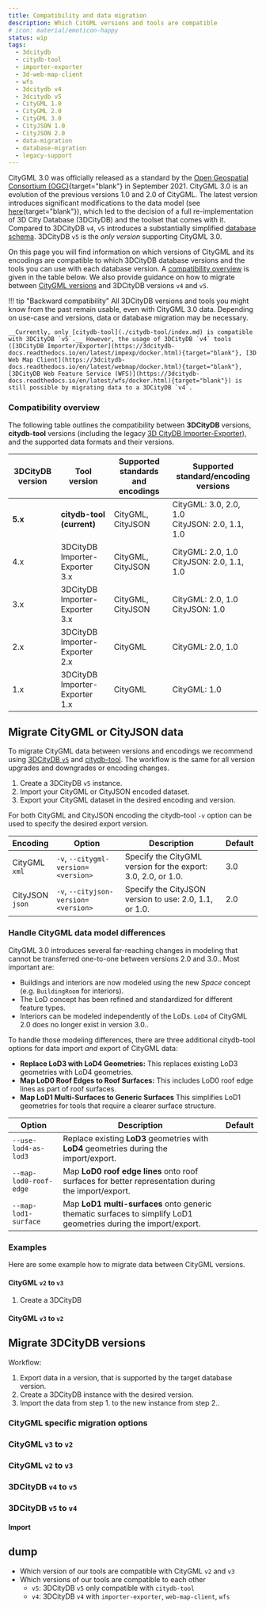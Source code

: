 ```yaml
---
title: Compatibility and data migration
description: Which CitGML versions and tools are compatible
# icon: material/emoticon-happy
status: wip
tags:
  - 3dcitydb
  - citydb-tool
  - importer-exporter
  - 3d-web-map-client
  - wfs
  - 3dcitydb v4
  - 3dcitydb v5
  - CityGML 1.0
  - CityGML 2.0
  - CityGML 3.0
  - CityJSON 1.0
  - CityJSON 2.0
  - data-migration
  - database-migration
  - legacy-support
---
```


CityGML 3.0 was officially released as a standard by the [Open Geospatial Consortium (OGC)](https://www.ogc.org/de/publications/standard/citygml/){target="blank"} in September 2021. CityGML 3.0 is an evolution of the previous versions 1.0 and 2.0 of CityGML. The latest version introduces significant modifications to the data model (see [here](https://www.asg.ed.tum.de/en/gis/projects/citygml-30/){target="blank"}), which led to the decision of a full re-implementation of 3D City Database (3DCityDB) and the toolset that comes with it. Compared to 3DCityDB `v4`, `v5` introduces a substantially simplified [database schema](./3dcitydb/relational-db-schema.md). 3DCityDB `v5` is the _only version_ supporting CityGML 3.0.

On this page you will find information on which versions of CityGML and its encodings are compatible to which 3DCityDB database versions and the tools you can use with each database version. A [compatibility overview](#compatibility-overview) is given in the table below. We also provide guidance on how to migrate between [CityGML versions](#) and 3DCityDB versions `v4` and `v5`.

!!! tip "Backward compatibility"
    All 3DCityDB versions and tools you might know from the past remain usable, even with CityGML 3.0 data. Depending on use-case and versions, data or database migration may be necessary.

    __Currently, only [citydb-tool](./citydb-tool/index.md) is compatible with 3DCityDB `v5`.__ However, the usage of 3DCityDB `v4` tools ([3DCityDB Importer/Exporter](https://3dcitydb-docs.readthedocs.io/en/latest/impexp/docker.html){target="blank"}, [3D Web Map Client](https://3dcitydb-docs.readthedocs.io/en/latest/webmap/docker.html){target="blank"}, [3DCityDB Web Feature Service (WFS)](https://3dcitydb-docs.readthedocs.io/en/latest/wfs/docker.html){target="blank"}) is still possible by migrating data to a 3DCityDB `v4`.


### Compatibility overview

The following table outlines the compatibility between __3DCityDB__ versions, __citydb-tool__ versions (including the legacy [3D CityDB Importer-Exporter](https://3dcitydb-docs.readthedocs.io/en/latest/impexp/index.html)), and the supported data formats and their versions.

| 3DCityDB version     | Tool version                   | Supported standards and encodings  | Supported standard/encoding versions               |
|----------------------|--------------------------------|------------------------------------|----------------------------------------------------|
| __5.x__              | __citydb-tool (current)__      | CityGML, CityJSON                  | CityGML: 3.0, 2.0, 1.0</br>CityJSON: 2.0, 1.1, 1.0 |
| 4.x                  | 3DCityDB Importer-Exporter 3.x | CityGML, CityJSON                  | CityGML: 2.0, 1.0</br>CityJSON: 2.0, 1.1, 1.0      |
| 3.x                  | 3DCityDB Importer-Exporter 3.x | CityGML, CityJSON                  | CityGML: 2.0, 1.0</br>CityJSON: 1.0                |
| 2.x                  | 3DCityDB Importer-Exporter 2.x | CityGML                            | CityGML: 2.0, 1.0                                  |
| 1.x                  | 3DCityDB Importer-Exporter 1.x | CityGML                            | CityGML: 1.0                                       |

## Migrate CityGML or CityJSON data

To migrate CityGML data between versions and encodings we recommend using [3DCityDB `v5`](3dcitydb/index.md) and [citydb-tool](./citydb-tool/index.md).
The workflow is the same for all version upgrades and downgrades or encoding changes.

1. Create a 3DCityDB `v5` instance.
2. Import your CityGML or CityJSON encoded dataset.
3. Export your CityGML dataset in the desired encoding and version.

For both CityGML and CityJSON encoding the citydb-tool `-v` option can be used to specify the desired export version.

| Encoding            | Option                              | Description                                                     | Default |
|---------------------|-------------------------------------|-----------------------------------------------------------------|---------|
| CityGML</br>`xml`   | `-v`, `--citygml-version=<version>` | Specify the CityGML version for the export: 3.0, 2.0, or 1.0.   | 3.0     |
| CityJSON</br>`json` | `-v`, `--cityjson-version=<version>`| Specify the CityJSON version to use: 2.0, 1.1, or 1.0.          | 2.0     |

### Handle CityGML data model differences

CityGML 3.0 introduces several far-reaching changes in modeling that cannot be transferred one-to-one between versions 2.0 and 3.0.. Most important are:

- Buildings and interiors are now modeled using the new _Space_ concept (e.g. `BuildingRoom` for interiors).
- The LoD concept has been refined and standardized for different feature types.
- Interiors can be modeled independently of the LoDs. `LoD4` of CityGML 2.0 does no longer exist in version 3.0..

To handle those modeling differences, there are three additional citydb-tool options for data import _and_ export of CityGML data:

- __Replace LoD3 with LoD4 Geometries:__ This replaces existing LoD3 geometries with LoD4 geometries.
- __Map LoD0 Roof Edges to Roof Surfaces:__ This includes LoD0 roof edge lines as part of roof surfaces.
- __Map LoD1 Multi-Surfaces to Generic Surfaces__ This simplifies LoD1 geometries for tools that require a clearer surface structure.

| Option                 | Description                                                                                                        | Default       |
|------------------------|--------------------------------------------------------------------------------------------------------------------|---------------|
| `--use-lod4-as-lod3`   | Replace existing __LoD3__ geometries with __LoD4__ geometries during the import/export.                            |               |
| `--map-lod0-roof-edge` | Map __LoD0 roof edge lines__ onto roof surfaces for better representation during the import/export.                |               |
| `--map-lod1-surface`   | Map __LoD1 multi-surfaces__ onto generic thematic surfaces to simplify LoD1 geometries during the import/export.   |               |

### Examples

Here are some example how to migrate data between CityGML versions.

#### CityGML `v2` to `v3`

1. Create a 3DCityDB

#### CityGML `v3` to `v2`


## Migrate 3DCityDB versions

Workflow:

1. Export data in a version, that is supported by the target database version.
2. Create a 3DCityDB instance with the desired version.
3. Import the data from step 1. to the new instance from step 2..

### CityGML specific migration options




### CityGML `v3` to `v2`

### CityGML `v2` to `v3`

### 3DCityDB `v4` to `v5`

### 3DCityDB `v5` to `v4`







#### Import



## dump


- Which version of our tools are compatible with CityGML `v2` and `v3`
- Which versions of our tools are compatible to each other
    - `v5`: 3DCityDB `v5` only compatible with `citydb-tool`
    - `v4`: 3DCityDB `v4` with `importer-exporter`, `web-map-client`, `wfs`
